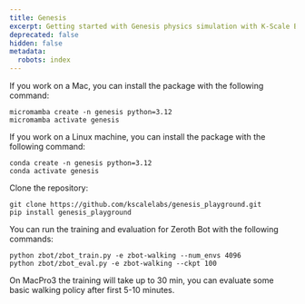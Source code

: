 ```yaml
---
title: Genesis
excerpt: Getting started with Genesis physics simulation with K-Scale Bots.
deprecated: false
hidden: false
metadata:
  robots: index
---
```

If you work on a Mac, you can install the package with the following command:

```shell Shell
micromamba create -n genesis python=3.12
micromamba activate genesis

```

If you work on a Linux machine, you can install the package with the following command:

```shell
conda create -n genesis python=3.12
conda activate genesis
```

Clone the repository:

```shell
git clone https://github.com/kscalelabs/genesis_playground.git
pip install genesis_playground
```

You can run the training and evaluation for Zeroth Bot with the following commands:

```shell
python zbot/zbot_train.py -e zbot-walking --num_envs 4096
python zbot/zbot_eval.py -e zbot-walking --ckpt 100
```

On MacPro3 the training will take up to 30 min, you can evaluate some basic walking policy after first 5-10 minutes.